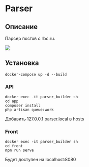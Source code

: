 # Parser

## Описание
Парсер постов с rbc.ru.

![](demo.gif)

## Установка
```
docker-compose up -d --build
```

### API
```
docker exec -it parser_builder sh
cd app
composer install
php artisan queue:work
```

Добавить 127.0.0.1 parser.local в hosts

### Front
```
docker exec -it parser_builder sh
cd front
npm run serve
```

Будет доступен на localhost:8080
